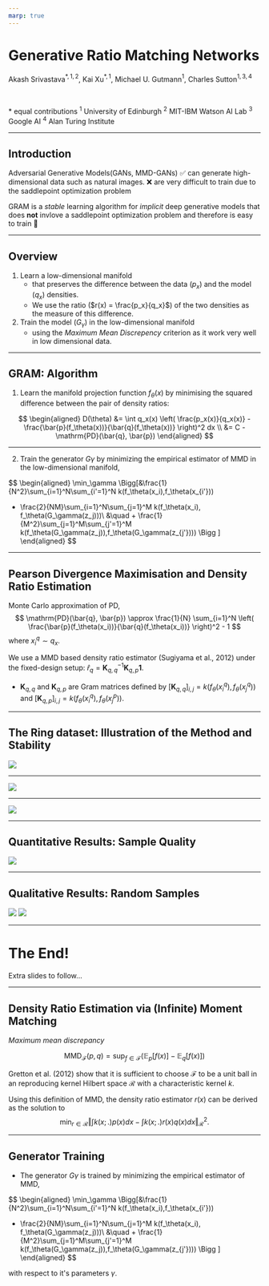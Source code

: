 ```yaml
---
marp: true
---
```


# **G**enerative **Ra**tio **M**atching Networks

Akash Srivastava$^{\ast,1,2}$, Kai Xu$^{\ast,1}$, Michael U. Gutmann$^{1}$, Charles Sutton$^{1,3,4}$

<br>

$\ast$ equal contributions
$^1$ University of Edinburgh $^2$ MIT-IBM Watson AI Lab $^3$ Google AI $^4$ Alan Turing Institute

---

## Introduction


Adversarial Generative Models(GANs, MMD-GANs)
:white_check_mark: can generate high-dimensional data such as natural images. 
:x: are very difficult to train due to the saddlepoint optimization problem

GRAM is a *stable* learning algorithm for *implicit* deep generative models that does __not__ invlove a saddlepoint optimization problem and therefore is easy to train :tada:



---

## Overview

1. Learn a low-dimensional manifold
    * that preserves the difference between the data ($p_x$) and the model ($q_x$) densities.
    * We use the ratio ($r(x) = \frac{p_x}{q_x}$) of the two densities as the measure of this difference.
2. Train the model ($G_\gamma$) in the low-dimensional manifold
    * using the *Maximum Mean Discrepency* criterion as it work very well in low dimensional data.

---

## GRAM: Algorithm

1. Learn the manifold projection function $f_\theta(x)$ by minimising the squared difference between the pair of density ratios:

$$
\begin{aligned}
D(\theta) 
&= \int q_x(x) \left( \frac{p_x(x)}{q_x(x)} - \frac{\bar{p}(f_\theta(x))}{\bar{q}(f_\theta(x))} \right)^2 dx \\
&= C - \mathrm{PD}(\bar{q}, \bar{p})
\end{aligned}
$$

<!-- We can *minimise* the squared difference by *maximizing* Pearson Divergence in the low dimensional space :heart: -->

---

2. Train the generator $G\gamma$ by minimizing the empirical estimator of MMD in the low-dimensional manifold, 

$$
\begin{aligned}
\min_\gamma \Bigg[&\frac{1}{N^2}\sum_{i=1}^N\sum_{i'=1}^N k(f_\theta(x_i),f_\theta(x_{i'})) 
- \frac{2}{NM}\sum_{i=1}^N\sum_{j=1}^M  k(f_\theta(x_i), f_\theta(G_\gamma(z_j)))\\
&\quad + \frac{1}{M^2}\sum_{j=1}^M\sum_{j'=1}^M k(f_\theta(G_\gamma(z_j)),f_\theta(G_\gamma(z_{j'}))) \Bigg ]
\end{aligned}
$$

---

## Pearson Divergence Maximisation and Density Ratio Estimation

Monte Carlo approximation of PD,
$$
\mathrm{PD}(\bar{q}, \bar{p}) \approx \frac{1}{N} \sum_{i=1}^N \left( \frac{\bar{p}(f_\theta(x_i))}{\bar{q}(f_\theta(x_i))} \right)^2 - 1 
$$
where $x^q_i \sim q_x$.

<!-- For this to work, we need an estimator of the density ratio. -->
<!-- - We only need density ratios $\frac{\bar{p}(f_\theta(x))}{\bar{q}(f_\theta(x))}$ for a set of samples from $q$ during MC. -->
We use a MMD based density ratio estimator (Sugiyama et al., 2012) under the fixed-design setup: $\hat{r}_q = \mathbf{K}^{-1}_{q,q} \mathbf{K}_{q,p}\mathbf{1}$.
- $\mathbf{K}_{q,q}$ and $\mathbf{K}_{q,p}$ are Gram matrices defined by $[\mathbf{K}_{q,q}]_{i,j} = k(f_\theta(x^q_i),f_\theta(x^q_j))$ and $[\mathbf{K}_{q,p}]_{i,j} = k(f_\theta(x^q_i),f_\theta(x^p_j)).$
<!-- - Train the generator via the MMD loss -->
<!-- - Shared Gram matrix between density ratio estimation and generator training
- Simultaneous training of the transform function and the generator -->



---
## The Ring dataset: Illustration of the Method and Stability

![](syn_0.png)

---

![](syn_1.png)

---

![](syn_2.png)

---

## Quantitative Results: Sample Quality

![](table_image.png)

---
## Qualitative Results: Random Samples

![](cifar10.png) ![](celeba.png)

---

# The End!
Extra slides to follow...

---

## Density Ratio Estimation via (Infinite) Moment Matching

*Maximum mean discrepancy*

$$
\textrm{MMD}_{\mathcal{F}}(p,q) = \sup_{f\in\mathcal{F}} \left(\mathbb{E}_p \lbrack f(x) \rbrack - \mathbb{E}_q \lbrack f(x) \rbrack \right)
$$

Gretton et al. (2012) show that it is sufficient to choose $\mathcal{F}$ to be a unit ball in an reproducing kernel Hilbert space $\mathcal{R}$ with a characteristic kernel $k$.

<!-- $$
\hat{\textmd{MMD}}^2_\mathcal{R}(p,q) =
\frac{1}{N^2}\sum_{i=1}^N\sum_{i'=1}^N k(x_i,x_{i'}) 
- \frac{2}{NM}\sum_{i=1}^N\sum_{j=1}^M  k(x_i, y_j)
 + \frac{1}{M^2}\sum_{j=1}^M\sum_{j'=1}^M k(y_j,y_{j'})
$$ -->
Using this definition of MMD, the density ratio estimator $r(x)$ can be derived as the solution to
$$
\min_{r\in\mathcal{R}} \bigg \Vert \int k(x; .)p(x) dx - \int k(x; .)r(x)q(x) dx \bigg \Vert_{\mathcal{R}}^2.
$$

---

## Generator Training

- The generator $G\gamma$ is trained by minimizing the empirical estimator of MMD, 

$$
\begin{aligned}
\min_\gamma \Bigg[&\frac{1}{N^2}\sum_{i=1}^N\sum_{i'=1}^N k(f_\theta(x_i),f_\theta(x_{i'})) 
- \frac{2}{NM}\sum_{i=1}^N\sum_{j=1}^M  k(f_\theta(x_i), f_\theta(G_\gamma(z_j)))\\
&\quad + \frac{1}{M^2}\sum_{j=1}^M\sum_{j'=1}^M k(f_\theta(G_\gamma(z_j)),f_\theta(G_\gamma(z_{j'}))) \Bigg ]
\end{aligned}
$$

with respect to it's parameters $\gamma$.